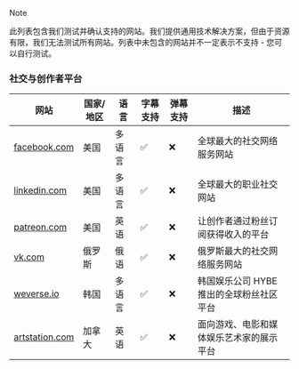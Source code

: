 > [!NOTE]
> 此列表包含我们测试并确认支持的网站。我们提供通用技术解决方案，但由于资源有限，我们无法测试所有网站。列表中未包含的网站并不一定表示不支持 - 您可以自行测试。

### 社交与创作者平台

| 网站                                                                | 国家/地区 | 语言   | 字幕支持 | 弹幕支持 | 描述                                     |
| ------------------------------------------------------------------- | --------- | ------ | -------- | -------- | ---------------------------------------- |
| <a href="https://facebook.com" target="_blank">facebook.com</a>     | 美国      | 多语言 | ✅       | ❌       | 全球最大的社交网络服务网站               |
| <a href="https://linkedin.com" target="_blank">linkedin.com</a>     | 美国      | 多语言 | ✅       | ❌       | 全球最大的职业社交网站                   |
| <a href="https://patreon.com" target="_blank">patreon.com</a>       | 美国      | 英语   | ✅       | ❌       | 让创作者通过粉丝订阅获得收入的平台       |
| <a href="https://vk.com" target="_blank">vk.com</a>                 | 俄罗斯    | 俄语   | ✅       | ❌       | 俄罗斯最大的社交网络服务网站             |
| <a href="https://weverse.io" target="_blank">weverse.io</a>         | 韩国      | 多语言 | ✅       | ❌       | 韩国娱乐公司 HYBE 推出的全球粉丝社区平台 |
| <a href="https://artstation.com" target="_blank">artstation.com</a> | 加拿大    | 英语   | ✅       | ❌       | 面向游戏、电影和媒体娱乐艺术家的展示平台 |

